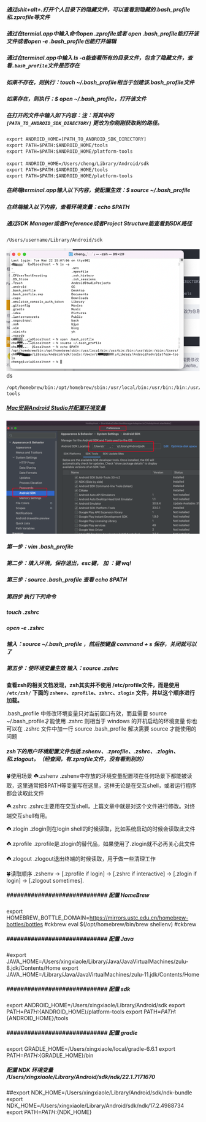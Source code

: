 ##### 通过shit+alt+.打开个人目录下的隐藏文件，可以查看到隐藏的.bash_profile和.zprofile等文件

##### 通过在termial.app中输入命令open .zprofile或者 open .bash_profile能打开该文件或者open -e .bash_profile也能打开编辑	



##### 通过在terminal.app中输入 ls -a能查看所有的目录文件，包含了隐藏文件，查看`.bash_profile`文件是否存在

##### 如果不存在，则执行：touch ~/.bash_profile相当于创建该.bash_profile文件

##### 如果存在，则执行：$ open ~/.bash_profile，打开该文件

##### 在打开的文件中输入如下内容：注：将其中的 `[PATH_TO_ANDROID_SDK_DIRECTORY]` 更改为你刚刚获取到的路径。

```shell
export ANDROID_HOME=[PATH_TO_ANDROID_SDK_DIRECTORY]
export PATH=$PATH:$ANDROID_HOME/tools
export PATH=$PATH:$ANDROID_HOME/platform-tools

export ANDROID_HOME=/Users/cheng/Library/Android/sdk
export PATH=$PATH:$ANDROID_HOME/tools
export PATH=$PATH:$ANDROID_HOME/platform-tools
```

##### 在终端terminal.app输入以下内容，使配置生效：$ source ~/.bash_profile

##### 在终端输入以下内容，查看环境变量：echo $PATH



##### 通过SDK Manager或者Preference或者Project Structure能查看到SDK路径

`/Users/username/Library/Android/sdk`

![](./images/image-20220322152255154.png)ds



```
/opt/homebrew/bin:/opt/homebrew/sbin:/usr/local/bin:/usr/bin:/bin:/usr/sbin:/sbin:/Users/cheng/Library/Android/sdk/tools:/Users/cheng/Library/Android/sdk/platform-tools
```





##### [Mac安装Android Studio并配置环境变量](https://blog.csdn.net/legolas_gd/article/details/106569571)

![](./images/image-20220322150352495.png)

##### 第一步：vim .bash_profile

##### 第二步：填入环境，保存退出，esc键， 加 ：键 wq!

##### 第三步：source .bash_profile  查看 echo $PATH

##### 第四步 执行下列命令

##### 	touch .zshrc

##### 	open -e .zshrc

##### 输入：source  ~/.bash_profile ，然后按键盘 command + s 保存，关闭就可以了

##### 第五步：使环境变量生效 输入：source .zshrc









**查看zsh的相关文档发现，zsh其实并不使用 /etc/profile文件，而是使用 `/etc/zsh/` 下面的 `zshenv`、`zprofile`、`zshrc`、`zlogin` 文件，并以这个顺序进行加载。**

.bash_profile 中修改环境变量只对当前窗口有效，而且需要 source ~/.bash_profile才能使用
.zshrc 则相当于 windows 的开机启动的环境变量
你也可以在 .zshrc 文件中加一行 source .bash_profile 解决需要 source 才能使用的问题



##### zsh下的用户环境配置文件包括.zshenv、.zprofile、.zshrc、.zlogin、和.zlogout。（经查阅，有.zprofile文件，没有看到别的）

🍀使用场景
☘️.zshenv
.zshenv中存放的环境变量配置项在任何场景下都能被读取，这里通常把$PATH等变量写在这里，这样无论是在交互shell，或者运行程序都会读取此文件

☘️.zshrc
.zshrc主要用在交互shell，上篇文章中就是对这个文件进行修改。对终端交互shell有用。

☘️.zlogin
.zlogin则在login shell的时候读取，比如系统启动的时候会读取此文件

☘️.zprofile
.zprofile是.zlogin的替代品，如果使用了.zlogin就不必再关心此文件

☘️.zlogout
.zlogout退出终端的时候读取，用于做一些清理工作

🍀读取顺序
.zshenv → [.zprofile if login] → [.zshrc if interactive] → [.zlogin if login] → [.zlogout sometimes].

##### ############################# 配置 HomeBrew ####################################

  export HOMEBREW_BOTTLE_DOMAIN=https://mirrors.ustc.edu.cn/homebrew-bottles/bottles #ckbrew
  eval $(/opt/homebrew/bin/brew shellenv) #ckbrew

#####   ############################# 配置 Java ####################################

  #export JAVA_HOME=/Users/xingxiaole/Library/Java/JavaVirtualMachines/zulu-8.jdk/Contents/Home
  export JAVA_HOME=/Library/Java/JavaVirtualMachines/zulu-11.jdk/Contents/Home

#####   ############################# 配置 sdk ####################################

  export ANDROID_HOME=/Users/xingxiaole/Library/Android/sdk
  export PATH=${PATH}:${ANDROID_HOME}/platform-tools
  export PATH=${PATH}:${ANDROID_HOME}/tools

#####   ############################# 配置 gradle ####################################

  export GRADLE_HOME=/Users/xingxiaole/local/gradle-6.6.1
  export PATH=${PATH}:${GRADLE_HOME}/bin

  ##### 配置 NDK 环境变量  /Users/xingxiaole/Library/Android/sdk/ndk/22.1.7171670

  ##export NDK_HOME=/Users/xingxiaole/Library/Android/sdk/ndk-bundle
  export NDK_HOME=/Users/xingxiaole/Library/Android/sdk/ndk/17.2.4988734
  export PATH=${PATH}:${NDK_HOME}

